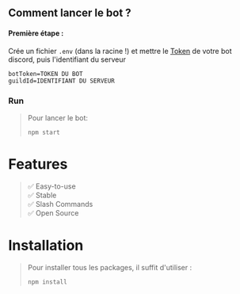 ## Comment lancer le bot ?

#### Première étape :

Crée un fichier `.env` (dans la racine !) et mettre le [Token](https://discord.com/developers) de votre bot discord, puis l'identifiant du serveur
```env
botToken=TOKEN DU BOT
guildId=IDENTIFIANT DU SERVEUR
```

### Run

> Pour lancer le bot:
> ```bash
> npm start
> ```

# Features 

> ✅ Easy-to-use <br>
> ✅ Stable <br>
> ✅ Slash Commands <br>
> ✅ Open Source <br>

# Installation

> Pour installer tous les packages, il suffit d'utiliser :
> ```bash
> npm install
> ```
